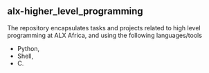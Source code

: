 ## alx-higher_level_programming
The repository encapsulates tasks and projects related to high level programming at ALX Africa, and using the following languages/tools
+ Python,
+ Shell,
+ C.

